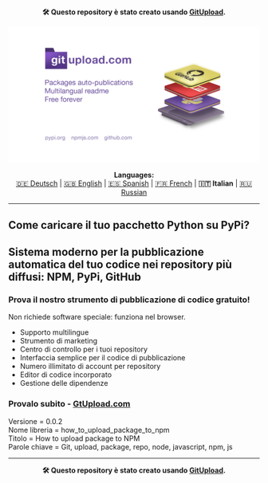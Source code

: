 <p align="center"><b>🛠️ Questo repository è stato creato usando <a href="https://gitupload.com">GitUpload</a>.</b></p>
<p align="center"><a href="https://gitupload.com"><img src="https://github.com/markolofsen/how_to_upload_package_to_npm//blob/master/.banners/banner_it.jpg?raw=1" /></a></p>
<p align="center"><b>Languages:</b><br /><a href="https://github.com/markolofsen/how_to_upload_package_to_npm/blob/master/README_de.md">🇩🇪 Deutsch</a> | <a href="https://github.com/markolofsen/how_to_upload_package_to_npm/blob/master/README.md">🇬🇧 English</a> | <a href="https://github.com/markolofsen/how_to_upload_package_to_npm/blob/master/README_es.md">🇪🇸 Spanish</a> | <a href="https://github.com/markolofsen/how_to_upload_package_to_npm/blob/master/README_fr.md">🇫🇷 French</a> | <b>🇮🇹 Italian</b> | <a href="https://github.com/markolofsen/how_to_upload_package_to_npm/blob/master/README_ru.md">🇷🇺 Russian</a></p>

---

## Come caricare il tuo pacchetto Python su PyPi?
## Sistema moderno per la pubblicazione automatica del tuo codice nei repository più diffusi: NPM, PyPi, GitHub

### Prova il nostro strumento di pubblicazione di codice gratuito!

Non richiede software speciale: funziona nel browser.

* Supporto multilingue
* Strumento di marketing
* Centro di controllo per i tuoi repository
* Interfaccia semplice per il codice di pubblicazione
* Numero illimitato di account per repository
* Editor di codice incorporato
* Gestione delle dipendenze

### Provalo subito - <a href="https://gitupload.com">GtUpload.com</a>

Versione = 0.0.2 <br />
Nome libreria = how_to_upload_package_to_npm <br />
Titolo = How to upload package to NPM <br />
Parole chiave = Git,  upload,  package,  repo,  node,  javascript,  npm,  js <br />


---

<p align="center"><b>🛠️ Questo repository è stato creato usando <a href="https://gitupload.com">GitUpload</a>.</b></p>
